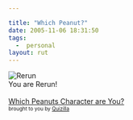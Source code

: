 ```yaml
---

title: "Which Peanut?"
date: 2005-11-06 18:31:50
tags:
  -  personal
layout: rut
---
```


<img src="http://images.quizilla.com/A/anonymousnowhere/1065153323_resr_rerun.jpg" border="0" alt="Rerun" /><br  />You are Rerun!
<br  /><br  /><a href="http://quizilla.com/users/anonymousnowhere/quizzes/Which%20Peanuts%20Character%20are%20You%3F/"> Which Peanuts Character are You?</a><br  /> <font size="-2">brought to you by <a href="http://quizilla.com">Quizilla</a></font>



